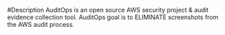 #Description
AuditOps is an open source AWS security project & audit evidence collection tool. AuditOps goal is to ELIMINATE screenshots from the AWS audit process.